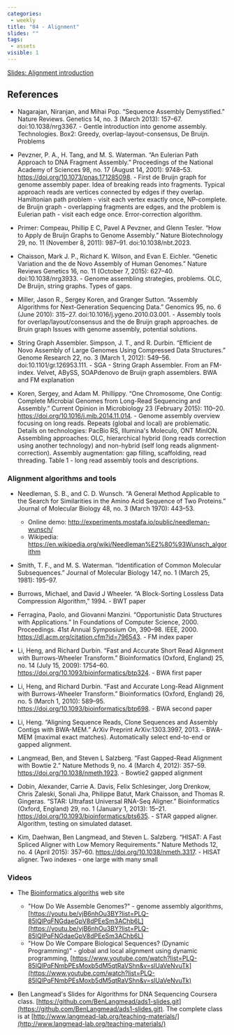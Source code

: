 ```yaml
---
categories:
 - weekly
title: "04 - Alignment"
slides: ""
tags:
 - assets
visible: 1
---
```


[Slides: Alignment introduction]({{site.baseurl}}/assets/04_Alignment/01_Alignment_intro.pdf)  

## References

- Nagarajan, Niranjan, and Mihai Pop. “Sequence Assembly Demystified.” Nature Reviews. Genetics 14, no. 3 (March 2013): 157–67. doi:10.1038/nrg3367. - Gentle introduction into genome assembly. Technologies. Box2: Greedy, overlap-layout-consensus, De Bruijn. Problems

- Pevzner, P. A., H. Tang, and M. S. Waterman. “An Eulerian Path Approach to DNA Fragment Assembly.” Proceedings of the National Academy of Sciences 98, no. 17 (August 14, 2001): 9748–53. https://doi.org/10.1073/pnas.171285098. - First de Bruijn graph for genome assembly paper. Idea of breaking reads into fragments. Typical approach reads are vertices connected by edges if they overlap. Hamiltonian path problem - visit each vertex exactly once, NP-complete. de Bruijn graph - overlapping fragments are edges, and the problem is Eulerian path - visit each edge once. Error-correction algorithm.

- Primer: Compeau, Phillip E C, Pavel A Pevzner, and Glenn Tesler. “How to Apply de Bruijn Graphs to Genome Assembly.” Nature Biotechnology 29, no. 11 (November 8, 2011): 987–91. doi:10.1038/nbt.2023.  

- Chaisson, Mark J. P., Richard K. Wilson, and Evan E. Eichler. “Genetic Variation and the de Novo Assembly of Human Genomes.” Nature Reviews Genetics 16, no. 11 (October 7, 2015): 627–40. doi:10.1038/nrg3933. - Genome assembling strategies, problems. OLC, De Bruijn, string graphs. Types of gaps. 

- Miller, Jason R., Sergey Koren, and Granger Sutton. “Assembly Algorithms for Next-Generation Sequencing Data.” Genomics 95, no. 6 (June 2010): 315–27. doi:10.1016/j.ygeno.2010.03.001. - Assembly tools for overlap/layout/consensus and the de Bruijn graph approaches. de Bruin graph Issues with genome assembly, potential solutions.

- String Graph Assembler. Simpson, J. T., and R. Durbin. “Efficient de Novo Assembly of Large Genomes Using Compressed Data Structures.” Genome Research 22, no. 3 (March 1, 2012): 549–56. doi:10.1101/gr.126953.111. - SGA - String Graph Assembler. From an FM-index. Velvet, ABySS, SOAPdenovo de Bruijn graph assemblers. BWA and FM explanation

- Koren, Sergey, and Adam M. Phillippy. “One Chromosome, One Contig: Complete Microbial Genomes from Long-Read Sequencing and Assembly.” Current Opinion in Microbiology 23 (February 2015): 110–20. https://doi.org/10.1016/j.mib.2014.11.014. - Genome assembly overview focusing on long reads. Repeats (global and local) are problematic. Details on technologies: PacBio RS, Illumina's Moleculo, ONT MinION. Assembling approaches: OLC, hierarchical hybrid (long reads correction using another technology) and non-hybrid (self long reads alignment-correction). Assembly augmentation: gap filling, scaffolding, read threading. Table 1 - long read assembly tools and descriptions.

### Alignment algorithms and tools

- Needleman, S. B., and C. D. Wunsch. “A General Method Applicable to the Search for Similarities in the Amino Acid Sequence of Two Proteins.” Journal of Molecular Biology 48, no. 3 (March 1970): 443–53.
    - Online demo: http://experiments.mostafa.io/public/needleman-wunsch/
    - Wikipedia: https://en.wikipedia.org/wiki/Needleman%E2%80%93Wunsch_algorithm

- Smith, T. F., and M. S. Waterman. “Identification of Common Molecular Subsequences.” Journal of Molecular Biology 147, no. 1 (March 25, 1981): 195–97.

- Burrows, Michael, and David J Wheeler. “A Block-Sorting Lossless Data Compression Algorithm,” 1994. - BWT paper

- Ferragina, Paolo, and Giovanni Manzini. “Opportunistic Data Structures with Applications.” In Foundations of Computer Science, 2000. Proceedings. 41st Annual Symposium On, 390–98. IEEE, 2000. https://dl.acm.org/citation.cfm?id=796543. - FM index paper

- Li, Heng, and Richard Durbin. “Fast and Accurate Short Read Alignment with Burrows-Wheeler Transform.” Bioinformatics (Oxford, England) 25, no. 14 (July 15, 2009): 1754–60. https://doi.org/10.1093/bioinformatics/btp324. - BWA first paper

- Li, Heng, and Richard Durbin. “Fast and Accurate Long-Read Alignment with Burrows-Wheeler Transform.” Bioinformatics (Oxford, England) 26, no. 5 (March 1, 2010): 589–95. https://doi.org/10.1093/bioinformatics/btp698. - BWA second paper

- Li, Heng. “Aligning Sequence Reads, Clone Sequences and Assembly Contigs with BWA-MEM.” ArXiv Preprint ArXiv:1303.3997, 2013. - BWA-MEM (maximal exact matches). Automatically select end-to-end or gapped alignment.

- Langmead, Ben, and Steven L Salzberg. “Fast Gapped-Read Alignment with Bowtie 2.” Nature Methods 9, no. 4 (March 4, 2012): 357–59. https://doi.org/10.1038/nmeth.1923. - Bowtie2 gapped alignment

- Dobin, Alexander, Carrie A. Davis, Felix Schlesinger, Jorg Drenkow, Chris Zaleski, Sonali Jha, Philippe Batut, Mark Chaisson, and Thomas R. Gingeras. “STAR: Ultrafast Universal RNA-Seq Aligner.” Bioinformatics (Oxford, England) 29, no. 1 (January 1, 2013): 15–21. https://doi.org/10.1093/bioinformatics/bts635. - STAR gapped aligner. Algorithm, testing on simulated dataset.

- Kim, Daehwan, Ben Langmead, and Steven L. Salzberg. “HISAT: A Fast Spliced Aligner with Low Memory Requirements.” Nature Methods 12, no. 4 (April 2015): 357–60. https://doi.org/10.1038/nmeth.3317. - HISAT aligner. Two indexes - one large with many small


### Videos

- The [Bioinformatics algoriths](http://bioinformaticsalgorithms.com/index.htm) web site
    - "How Do We Assemble Genomes?" - genome assembly algorithms, [https://youtu.be/vjB6nhOu3BY?list=PLQ-85lQlPqFNGdaeGpV8dPEeSm3AChb6L](https://youtu.be/vjB6nhOu3BY?list=PLQ-85lQlPqFNGdaeGpV8dPEeSm3AChb6L)
    - "How Do We Compare Biological Sequences? (Dynamic Programming)" - global and local alignment using dynamic programming, [https://www.youtube.com/watch?list=PLQ-85lQlPqFNmbPEsMoxb5dM5qtRaVShn&v=slUaVeNvuTk](https://www.youtube.com/watch?list=PLQ-85lQlPqFNmbPEsMoxb5dM5qtRaVShn&v=slUaVeNvuTk)

- Ben Langmead's Slides for Algorithms for DNA Sequencing Coursera class. [https://github.com/BenLangmead/ads1-slides.git](https://github.com/BenLangmead/ads1-slides.git). The complete class is at [http://www.langmead-lab.org/teaching-materials/](http://www.langmead-lab.org/teaching-materials/)

